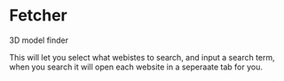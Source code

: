 # Fetcher
3D model finder

This will let you select what webistes to search, and input a search term, when you search it will open each website in a seperaate tab for you.
